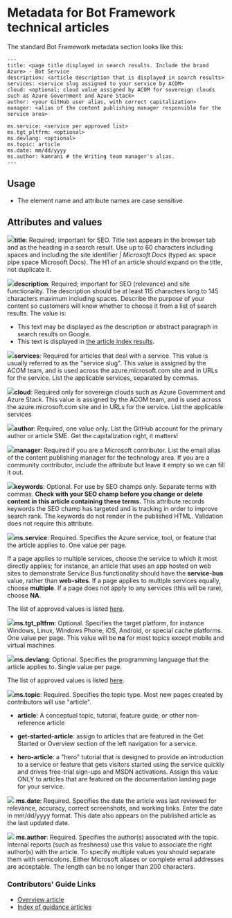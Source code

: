 

# Metadata for Bot Framework technical articles
The standard Bot Framework metadata section looks like this:
  ```
  ---
  title: <page title displayed in search results. Include the brand Azure> - Bot Service
  description: <article description that is displayed in search results>
  services: <service slug assigned to your service by ACOM>
  cloud: <optional; cloud value assigned by ACOM for sovereign clouds such as Azure Government and Azure Stack>
  author: <your GitHub user alias, with correct capitalization>
  manager: <alias of the content publishing manager responsible for the service area>

  ms.service: <service per approved list>
  ms.tgt_pltfrm: <optional>
  ms.devlang: <optional>
  ms.topic: article
  ms.date: mm/dd/yyyy
  ms.author: kamrani # the Writing team manager's alias.
---
  ```
## Usage

- The element name and attribute names are case sensitive.

## Attributes and values

![](./media/article-metadata/checkmark-small.png)**title**: Required; important for SEO. Title text appears in the browser tab and as the heading in a search result. Use up to 60 characters including spaces and including the site identifier *| Microsoft Docs* (typed as: space pipe space Microsoft Docs). The H1 of an article should expand on the title, not duplicate it. 

![](./media/article-metadata/checkmark-small.png)**description**: Required; important for SEO (relevance) and site functionality. The description should be at least 115 characters long to 145 characters maximum including spaces. Describe the purpose of your content so customers will know whether to choose it from a list of search results. The value is:

- This text may be displayed as the description or abstract paragraph in search results on Google.
- This text is displayed in [the article index results](https://azure.microsoft.com/documentation/articles/).

![](./media/article-metadata/checkmark-small.png)**services**: Required for articles that deal with a service. This value is usually referred to as the "service slug". This value is assigned by the ACOM team, and is used across the azure.microsoft.com site and in URLs for the service. List the applicable services, separated by commas.

![](./media/article-metadata/checkmark-small.png)**cloud**: Required only for sovereign clouds such as Azure Government and Azure Stack. This value is assigned by the ACOM team, and is used across the azure.microsoft.com site and in URLs for the service. List the applicable services

![](./media/article-metadata/checkmark-small.png)**author**: Required, one value only. List the GitHub account for the primary author or article SME. Get the capitalization right, it matters!

![](./media/article-metadata/checkmark-small.png)**manager**: Required if you are a Microsoft contributor. List the email alias of the content publishing manager for the technology area. If you are a community contributor, include the attribute but leave it empty so we can fill it out.

![](./media/article-metadata/checkmark-small.png)**keywords**: Optional. For use by SEO champs only. Separate terms with commas. **Check with your SEO champ before you change or delete content in this article containing these terms.** This attribute records keywords the SEO champ has targeted and is tracking in order to improve search rank. The keywords do not render in the published HTML. Validation does not require this attribute.

![](./media/article-metadata/checkmark-small.png)**ms.service**: Required. Specifies the Azure service, tool, or feature that the article applies to. One value per page.

If a page applies to multiple services, choose the service to which it most directly applies; for instance, an article that uses an app hosted on web sites to demonstrate Service Bus functionality should have the **service-bus** value, rather than **web-sites**. If a page applies to multiple services equally, choose **multiple**. If a page does not apply to any services (this will be rare), choose **NA**.

The list of approved values is listed [here](https://docs.microsoft.com/help/contribute/contribute-how-to-write-metadata?branch=master).

![](./media/article-metadata/checkmark-small.png)**ms.tgt_pltfrm**: Optional. Specifies the target platform, for instance Windows, Linux, Windows Phone, iOS, Android, or special cache platforms. One value per page. This value will be **na** for most topics except mobile and virtual machines.

![](./media/article-metadata/checkmark-small.png)**ms.devlang**: Optional. Specifies the programming language that the article applies to. Single value per page.

The list of approved values is listed [here](https://docs.microsoft.com/help/contribute/contribute-how-to-write-metadata?branch=master).

![](./media/article-metadata/checkmark-small.png)**ms.topic**: Required. Specifies the topic type. Most new pages created by contributors will use "article".

 - **article**: A conceptual topic, tutorial, feature guide, or other non-reference article

 - **get-started-article**: assign to articles that are featured in the Get Started or Overview section of the left navigation for a service.

 - **hero-article**: a "hero" tutorial that is designed to provide an introduction to a service or feature that gets visitors started using the service quickly and drives free-trial sign-ups and MSDN activations. Assign this value ONLY to articles that are featured on the documentation landing page for your service.

![](./media/article-metadata/checkmark-small.png) **ms.date**: Required. Specifies the date the article was last reviewed for relevance, accuracy, correct screenshots, and working links. Enter the date in mm/dd/yyyy format. This date also appears on the published article as the last updated date.

![](./media/article-metadata/checkmark-small.png) **ms.author**: Required. Specifies the author(s) associated with the topic. Internal reports (such as freshness) use this value to associate the right author(s) with the article. To specify multiple values you should separate them with semicolons. Either Microsoft aliases or complete email addresses are acceptable. The length can be no longer than 200 characters.


### Contributors' Guide Links
* [Overview article](../README.md)
* [Index of guidance articles](contributor-guide-index.md)

<!--Anchors-->
[Syntax]: #syntax
[Usage]: #usage
[Attributes and values for the properties section]: #attributes-and-values-for-the-properties-section
[Attributes and values for the tags section]: #attributes-and-values-for-the-tags-section
